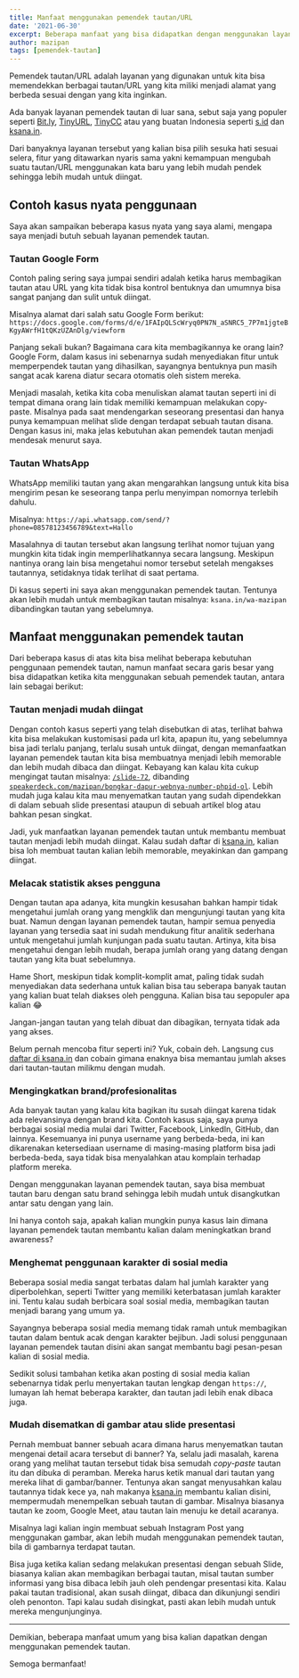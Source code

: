 ```yaml
---
title: Manfaat menggunakan pemendek tautan/URL
date: '2021-06-30'
excerpt: Beberapa manfaat yang bisa didapatkan dengan menggunakan layanan pemendek tautan
author: mazipan
tags: [pemendek-tautan]
---
```


Pemendek tautan/URL adalah layanan yang digunakan untuk kita bisa memendekkan berbagai tautan/URL yang kita miliki menjadi alamat yang berbeda sesuai dengan yang kita inginkan.

Ada banyak layanan pemendek tautan di luar sana, sebut saja yang populer seperti [Bit.ly](https://bit.ly), [TinyURL](https://tinyurl.com/), [TinyCC](https://tiny.cc/) atau yang buatan Indonesia seperti [s.id](https://s.id) dan [ksana.in](https://ksana.in).

Dari banyaknya layanan tersebut yang kalian bisa pilih sesuka hati sesuai selera, fitur yang ditawarkan nyaris sama yakni kemampuan mengubah suatu tautan/URL menggunakan kata baru yang lebih mudah pendek sehingga lebih mudah untuk diingat.

## Contoh kasus nyata penggunaan

Saya akan sampaikan beberapa kasus nyata yang saya alami, mengapa saya menjadi butuh sebuah layanan pemendek tautan.

### Tautan Google Form

Contoh paling sering saya jumpai sendiri adalah ketika harus membagikan tautan atau URL yang kita tidak bisa kontrol bentuknya dan umumnya bisa sangat panjang dan sulit untuk diingat.

Misalnya alamat dari salah satu Google Form berikut: `https://docs.google.com/forms/d/e/1FAIpQLScWryq0PN7N_aSNRC5_7P7m1jgteBKgyAWrfH1tQKzUZAnDlg/viewform`

Panjang sekali bukan? Bagaimana cara kita membagikannya ke orang lain? Google Form, dalam kasus ini sebenarnya sudah menyediakan fitur untuk memperpendek tautan yang dihasilkan, sayangnya bentuknya pun masih sangat acak karena diatur secara otomatis oleh sistem mereka.

Menjadi masalah, ketika kita coba menuliskan alamat tautan seperti ini di tempat dimana orang lain tidak memiliki kemampuan melakukan copy-paste.
Misalnya pada saat mendengarkan seseorang presentasi dan hanya punya kemampuan melihat slide dengan terdapat sebuah tautan disana.
Dengan kasus ini, maka jelas kebutuhan akan pemendek tautan menjadi mendesak menurut saya.

### Tautan WhatsApp

WhatsApp memiliki tautan yang akan mengarahkan langsung untuk kita bisa mengirim pesan ke seseorang tanpa perlu menyimpan nomornya terlebih dahulu.

Misalnya: `https://api.whatsapp.com/send/?phone=08578123456789&text=Hallo`

Masalahnya di tautan tersebut akan langsung terlihat nomor tujuan yang mungkin kita tidak ingin memperlihatkannya secara langsung. Meskipun nantinya orang lain bisa mengetahui nomor tersebut setelah mengakses tautannya, setidaknya tidak terlihat di saat pertama.

Di kasus seperti ini saya akan menggunakan pemendek tautan. Tentunya akan lebih mudah untuk membagikan tautan misalnya: `ksana.in/wa-mazipan` dibandingkan tautan yang sebelumnya.

## Manfaat menggunakan pemendek tautan

Dari beberapa kasus di atas kita bisa melihat beberapa kebutuhan penggunaan pemendek tautan, namun manfaat secara garis besar yang bisa didapatkan ketika kita menggunakan sebuah pemendek tautan, antara lain sebagai berikut:

### Tautan menjadi mudah diingat

Dengan contoh kasus seperti yang telah disebutkan di atas, terlihat bahwa kita bisa melakukan kustomisasi pada url kita, apapun itu, yang sebelumnya bisa jadi terlalu panjang, terlalu susah untuk diingat, dengan memanfaatkan layanan pemendek tautan kita bisa membuatnya menjadi lebih memorable dan lebih mudah dibaca dan diingat.
Kebayang kan kalau kita cukup mengingat tautan misalnya: [`/slide-72`](https://ksana.in/slide-72), dibanding [`speakerdeck.com/mazipan/bongkar-dapur-webnya-number-phpid-ol`](https://speakerdeck.com/mazipan/bongkar-dapur-webnya-number-phpid-ol).
Lebih mudah juga kalau kita mau menyematkan tautan yang sudah dipendekkan di dalam sebuah slide presentasi ataupun di sebuah artikel blog atau bahkan pesan singkat.

Jadi, yuk manfaatkan layanan pemendek tautan untuk membantu membuat tautan menjadi lebih mudah diingat. Kalau sudah daftar di [ksana.in](https://ksana.in), kalian bisa loh membuat tautan kalian lebih memorable, meyakinkan dan gampang diingat.

### Melacak statistik akses pengguna

Dengan tautan apa adanya, kita mungkin kesusahan bahkan hampir tidak mengetahui jumlah orang yang mengklik dan mengunjungi tautan yang kita buat.
Namun dengan layanan pemendek tautan, hampir semua penyedia layanan yang tersedia saat ini sudah mendukung fitur analitik sederhana untuk mengetahui jumlah kunjungan pada suatu tautan.
Artinya, kita bisa mengetahui dengan lebih mudah, berapa jumlah orang yang datang dengan tautan yang kita buat sebelumnya.

Hame Short, meskipun tidak komplit-komplit amat, paling tidak sudah menyediakan data sederhana untuk kalian bisa tau seberapa banyak tautan yang kalian buat telah diakses oleh pengguna. Kalian bisa tau sepopuler apa kalian 😂

Jangan-jangan tautan yang telah dibuat dan dibagikan, ternyata tidak ada yang akses.

Belum pernah mencoba fitur seperti ini? Yuk, cobain deh. Langsung cus [daftar di ksana.in](https://ksana.in/auth/sign-up) dan cobain gimana enaknya bisa memantau jumlah akses dari tautan-tautan milikmu dengan mudah.

### Mengingkatkan brand/profesionalitas

Ada banyak tautan yang kalau kita bagikan itu susah diingat karena tidak ada relevansinya dengan brand kita.
Contoh kasus saja, saya punya berbagai sosial media mulai dari Twitter, Facebook, LinkedIn, GitHub, dan lainnya.
Kesemuanya ini punya username yang berbeda-beda, ini kan dikarenakan ketersediaan username di masing-masing platform bisa jadi berbeda-beda, saya tidak bisa menyalahkan atau komplain terhadap platform mereka.

Dengan menggunakan layanan pemendek tautan, saya bisa membuat tautan baru dengan satu brand sehingga lebih mudah untuk disangkutkan antar satu dengan yang lain.

Ini hanya contoh saja, apakah kalian mungkin punya kasus lain dimana layanan pemendek tautan membantu kalian dalam meningkatkan brand awareness?

### Menghemat penggunaan karakter di sosial media

Beberapa sosial media sangat terbatas dalam hal jumlah karakter yang diperbolehkan, seperti Twitter yang memiliki keterbatasan jumlah karakter ini.
Tentu kalau sudah berbicara soal sosial media, membagikan tautan menjadi barang yang umum ya.

Sayangnya beberapa sosial media memang tidak ramah untuk membagikan tautan dalam bentuk acak dengan karakter bejibun.
Jadi solusi penggunaan layanan pemendek tautan disini akan sangat membantu bagi pesan-pesan kalian di sosial media.

Sedikit solusi tambahan ketika akan posting di sosial media kalian sebenarnya tidak perlu menyertakan tautan lengkap dengan `https://`, lumayan lah hemat beberapa karakter, dan tautan jadi lebih enak dibaca juga.

### Mudah disematkan di gambar atau slide presentasi

Pernah membuat banner sebuah acara dimana harus menyematkan tautan mengenai detail acara tersebut di banner? Ya, selalu jadi masalah, karena orang yang melihat tautan tersebut tidak bisa semudah *copy-paste* tautan itu dan dibuka di peramban.
Mereka harus ketik manual dari tautan yang mereka lihat di gambar/banner. Tentunya akan sangat menyusahkan kalau tautannya tidak kece ya, nah makanya [ksana.in](https://ksana.in) membantu kalian disini, mempermudah menempelkan sebuah tautan di gambar. Misalnya biasanya tautan ke zoom, Google Meet, atau tautan lain menuju ke detail acaranya.

Misalnya lagi kalian ingin membuat sebuah Instagram Post yang menggunakan gambar, akan lebih mudah menggunakan pemendek tautan, bila di gambarnya terdapat tautan.

Bisa juga ketika kalian sedang melakukan presentasi dengan sebuah Slide, biasanya kalian akan membagikan berbagai tautan, misal tautan sumber informasi yang bisa dibaca lebih jauh oleh pendengar presentasi kita.
Kalau pakai tautan tradisional, akan susah diingat, dibaca dan dikunjungi sendiri oleh penonton. Tapi kalau sudah disingkat, pasti akan lebih mudah untuk mereka mengunjunginya.

---

Demikian, beberapa manfaat umum yang bisa kalian dapatkan dengan menggunakan pemendek tautan.

Semoga bermanfaat!
